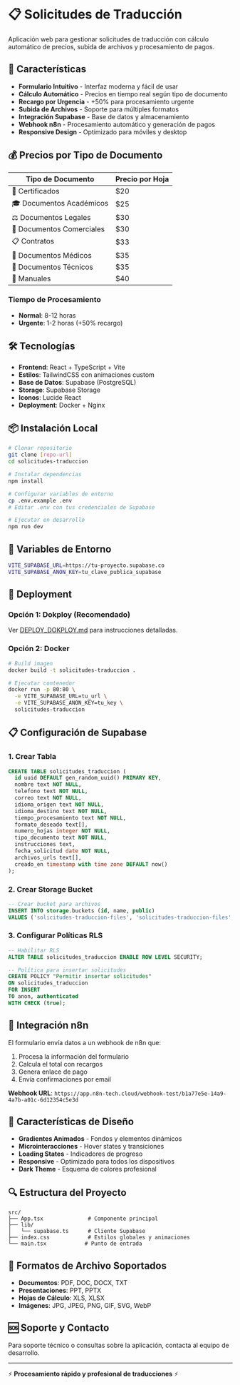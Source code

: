 # 📋 Solicitudes de Traducción

Aplicación web para gestionar solicitudes de traducción con cálculo automático de precios, subida de archivos y procesamiento de pagos.

## 🚀 Características

- **Formulario Intuitivo** - Interfaz moderna y fácil de usar
- **Cálculo Automático** - Precios en tiempo real según tipo de documento
- **Recargo por Urgencia** - +50% para procesamiento urgente
- **Subida de Archivos** - Soporte para múltiples formatos
- **Integración Supabase** - Base de datos y almacenamiento
- **Webhook n8n** - Procesamiento automático y generación de pagos
- **Responsive Design** - Optimizado para móviles y desktop

## 💰 Precios por Tipo de Documento

| Tipo de Documento | Precio por Hoja |
|-------------------|-----------------|
| 📜 Certificados | $20 |
| 🎓 Documentos Académicos | $25 |
| ⚖️ Documentos Legales | $30 |
| 💼 Documentos Comerciales | $30 |
| 📋 Contratos | $33 |
| 🏥 Documentos Médicos | $35 |
| 🔧 Documentos Técnicos | $35 |
| 📖 Manuales | $40 |

### Tiempo de Procesamiento
- **Normal**: 8-12 horas
- **Urgente**: 1-2 horas (+50% recargo)

## 🛠️ Tecnologías

- **Frontend**: React + TypeScript + Vite
- **Estilos**: TailwindCSS con animaciones custom
- **Base de Datos**: Supabase (PostgreSQL)
- **Storage**: Supabase Storage
- **Iconos**: Lucide React
- **Deployment**: Docker + Nginx

## 📦 Instalación Local

```bash
# Clonar repositorio
git clone [repo-url]
cd solicitudes-traduccion

# Instalar dependencias
npm install

# Configurar variables de entorno
cp .env.example .env
# Editar .env con tus credenciales de Supabase

# Ejecutar en desarrollo
npm run dev
```

## 🔧 Variables de Entorno

```bash
VITE_SUPABASE_URL=https://tu-proyecto.supabase.co
VITE_SUPABASE_ANON_KEY=tu_clave_publica_supabase
```

## 🚀 Deployment

### Opción 1: Dokploy (Recomendado)
Ver [DEPLOY_DOKPLOY.md](./DEPLOY_DOKPLOY.md) para instrucciones detalladas.

### Opción 2: Docker
```bash
# Build imagen
docker build -t solicitudes-traduccion .

# Ejecutar contenedor
docker run -p 80:80 \
  -e VITE_SUPABASE_URL=tu_url \
  -e VITE_SUPABASE_ANON_KEY=tu_key \
  solicitudes-traduccion
```

## 📋 Configuración de Supabase

### 1. Crear Tabla
```sql
CREATE TABLE solicitudes_traduccion (
  id uuid DEFAULT gen_random_uuid() PRIMARY KEY,
  nombre text NOT NULL,
  telefono text NOT NULL,
  correo text NOT NULL,
  idioma_origen text NOT NULL,
  idioma_destino text NOT NULL,
  tiempo_procesamiento text NOT NULL,
  formato_deseado text[],
  numero_hojas integer NOT NULL,
  tipo_documento text NOT NULL,
  instrucciones text,
  fecha_solicitud date NOT NULL,
  archivos_urls text[],
  creado_en timestamp with time zone DEFAULT now()
);
```

### 2. Crear Storage Bucket
```sql
-- Crear bucket para archivos
INSERT INTO storage.buckets (id, name, public)
VALUES ('solicitudes-traduccion-files', 'solicitudes-traduccion-files', true);
```

### 3. Configurar Políticas RLS
```sql
-- Habilitar RLS
ALTER TABLE solicitudes_traduccion ENABLE ROW LEVEL SECURITY;

-- Política para insertar solicitudes
CREATE POLICY "Permitir insertar solicitudes"
ON solicitudes_traduccion
FOR INSERT
TO anon, authenticated
WITH CHECK (true);
```

## 🔗 Integración n8n

El formulario envía datos a un webhook de n8n que:
1. Procesa la información del formulario
2. Calcula el total con recargos
3. Genera enlace de pago
4. Envía confirmaciones por email

**Webhook URL**: `https://app.n8n-tech.cloud/webhook-test/b1a77e5e-14a9-4a7b-a01c-6d12354c5e3d`

## 🎨 Características de Diseño

- **Gradientes Animados** - Fondos y elementos dinámicos
- **Microinteracciones** - Hover states y transiciones
- **Loading States** - Indicadores de progreso
- **Responsive** - Optimizado para todos los dispositivos
- **Dark Theme** - Esquema de colores profesional

## 🔍 Estructura del Proyecto

```
src/
├── App.tsx              # Componente principal
├── lib/
│   └── supabase.ts      # Cliente Supabase
├── index.css            # Estilos globales y animaciones
└── main.tsx            # Punto de entrada
```

## 📱 Formatos de Archivo Soportados

- **Documentos**: PDF, DOC, DOCX, TXT
- **Presentaciones**: PPT, PPTX
- **Hojas de Cálculo**: XLS, XLSX
- **Imágenes**: JPG, JPEG, PNG, GIF, SVG, WebP

## 🆘 Soporte y Contacto

Para soporte técnico o consultas sobre la aplicación, contacta al equipo de desarrollo.

---

⚡ **Procesamiento rápido y profesional de traducciones** ⚡